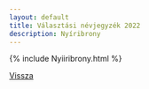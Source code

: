 ```yaml
---
layout: default
title: Választási névjegyzék 2022
description: Nyíribrony
---
```


{% include Nyiiribrony.html %}

[Vissza](./)